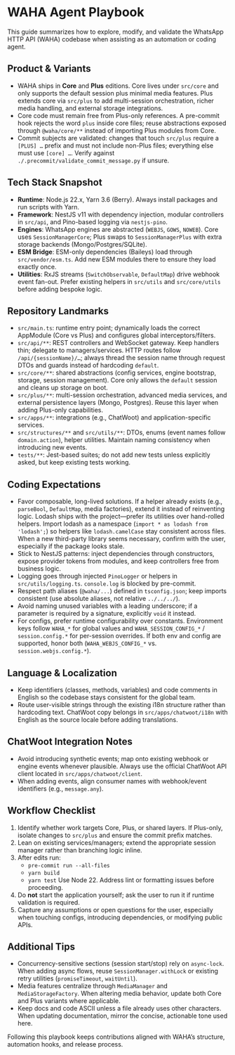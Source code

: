 # WAHA Agent Playbook

This guide summarizes how to explore, modify, and validate the WhatsApp HTTP API
(WAHA) codebase when assisting as an automation or coding agent.

## Product & Variants

- WAHA ships in **Core** and **Plus** editions. Core lives under `src/core` and
  only supports the default session plus minimal media features. Plus extends
  core via `src/plus` to add multi-session orchestration, richer media handling,
  and external storage integrations.
- Core code must remain free from Plus-only references. A pre-commit hook
  rejects the word `plus` inside core files; reuse abstractions exposed through
  `@waha/core/**` instead of importing Plus modules from Core.
- Commit subjects are validated: changes that touch `src/plus` require a
  `[PLUS] …` prefix and must not include non-Plus files; everything else must
  use `[core] …`. Verify against `./.precommit/validate_commit_message.py` if
  unsure.

## Tech Stack Snapshot

- **Runtime**: Node.js 22.x, Yarn 3.6 (Berry). Always install packages and run
  scripts with Yarn.
- **Framework**: NestJS v11 with dependency injection, modular controllers in
  `src/api`, and Pino-based logging via `nestjs-pino`.
- **Engines**: WhatsApp engines are abstracted (`WEBJS`, `GOWS`, `NOWEB`). Core
  uses `SessionManagerCore`; Plus swaps to `SessionManagerPlus` with extra
  storage backends (Mongo/Postgres/SQLite).
- **ESM Bridge**: ESM-only dependencies (Baileys) load through
  `src/vendor/esm.ts`. Add new ESM modules there to ensure they load exactly
  once.
- **Utilities**: RxJS streams (`SwitchObservable`, `DefaultMap`) drive webhook
  event fan-out. Prefer existing helpers in `src/utils` and `src/core/utils`
  before adding bespoke logic.

## Repository Landmarks

- `src/main.ts`: runtime entry point; dynamically loads the correct AppModule
  (Core vs Plus) and configures global interceptors/filters.
- `src/api/**`: REST controllers and WebSocket gateway. Keep handlers thin;
  delegate to managers/services. HTTP routes follow `/api/{sessionName}/…`;
  always thread the session name through request DTOs and guards instead of
  hardcoding `default`.
- `src/core/**`: shared abstractions (config services, engine bootstrap,
  storage, session management). Core only allows the `default` session and
  cleans up storage on boot.
- `src/plus/**`: multi-session orchestration, advanced media services, and
  external persistence layers (Mongo, Postgres). Reuse this layer when adding
  Plus-only capabilities.
- `src/apps/**`: integrations (e.g., ChatWoot) and application-specific
  services.
- `src/structures/**` and `src/utils/**`: DTOs, enums (event names follow
  `domain.action`), helper utilities. Maintain naming consistency when
  introducing new events.
- `tests/**`: Jest-based suites; do not add new tests unless explicitly asked,
  but keep existing tests working.

## Coding Expectations

- Favor composable, long-lived solutions. If a helper already exists (e.g.,
  `parseBool`, `DefaultMap`, media factories), extend it instead of reinventing
  logic. Lodash ships with the project—prefer its utilities over hand-rolled
  helpers. Import lodash as a namespace (`import * as lodash from 'lodash';`) so
  helpers like `lodash.camelCase` stay consistent across files. When a new
  third-party library seems necessary, confirm with the user, especially if the
  package looks stale.
- Stick to NestJS patterns: inject dependencies through constructors, expose
  provider tokens from modules, and keep controllers free from business logic.
- Logging goes through injected `PinoLogger` or helpers in
  `src/utils/logging.ts`. `console.log` is blocked by pre-commit.
- Respect path aliases (`@waha/...`) defined in `tsconfig.json`; keep imports
  consistent (use absolute aliases, not relative `../../../`).
- Avoid naming unused variables with a leading underscore; if a parameter is
  required by a signature, explicitly `void` it instead.
- For configs, prefer runtime configurability over constants. Environment keys
  follow `WAHA_*` for global values and `WAHA_SESSION_CONFIG_*` /
  `session.config.*` for per-session overrides. If both env and config are
  supported, honor both (`WAHA_WEBJS_CONFIG_*` vs. `session.webjs.config.*`).

## Language & Localization

- Keep identifiers (classes, methods, variables) and code comments in English so
  the codebase stays consistent for the global team.
- Route user-visible strings through the existing i18n structure rather than
  hardcoding text. ChatWoot copy belongs in `src/apps/chatwoot/i18n` with
  English as the source locale before adding translations.

## ChatWoot Integration Notes

- Avoid introducing synthetic events; map onto existing webhook or engine events
  whenever plausible. Always use the official ChatWoot API client located in
  `src/apps/chatwoot/client`.
- When adding events, align consumer names with webhook/event identifiers (e.g.,
  `message.any`).

## Workflow Checklist

1. Identify whether work targets Core, Plus, or shared layers. If Plus-only,
   isolate changes to `src/plus` and ensure the commit prefix matches.
2. Lean on existing services/managers; extend the appropriate session manager
   rather than branching logic inline.
3. After edits run:
   - `pre-commit run --all-files`
   - `yarn build`
   - `yarn test` Use Node 22. Address lint or formatting issues before
     proceeding.
4. Do **not** start the application yourself; ask the user to run it if runtime
   validation is required.
5. Capture any assumptions or open questions for the user, especially when
   touching configs, introducing dependencies, or modifying public APIs.

## Additional Tips

- Concurrency-sensitive sections (session start/stop) rely on `async-lock`. When
  adding async flows, reuse `SessionManager.withLock` or existing retry
  utilities (`promiseTimeout`, `waitUntil`).
- Media features centralize through `MediaManager` and `MediaStorageFactory`.
  When altering media behavior, update both Core and Plus variants where
  applicable.
- Keep docs and code ASCII unless a file already uses other characters. When
  updating documentation, mirror the concise, actionable tone used here.

Following this playbook keeps contributions aligned with WAHA’s structure,
automation hooks, and release process.
